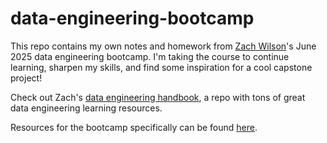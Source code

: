 # data-engineering-bootcamp

This repo contains my own notes and homework from [Zach Wilson](https://github.com/EcZachly)'s June 2025 data engineering bootcamp. I'm taking the course to continue learning, sharpen my skills, and find some inspiration for a cool capstone project!

Check out Zach's [data engineering handbook](https://github.com/DataExpert-io/data-engineer-handbook), a repo with tons of great data engineering learning resources.

Resources for the bootcamp specifically can be found [here](https://github.com/DataExpert-io/data-engineer-handbook/tree/main/bootcamp).
